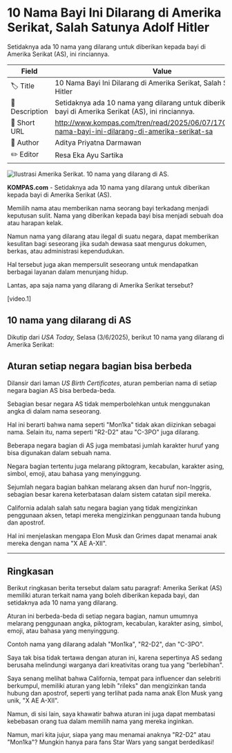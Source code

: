 # 10 Nama Bayi Ini Dilarang di Amerika Serikat, Salah Satunya Adolf Hitler

Setidaknya ada 10 nama yang dilarang untuk diberikan kepada bayi di Amerika Serikat (AS), ini rinciannya.

| Field         | Value                                                       |
|---------------|-------------------------------------------------------------|
| 🏷️ Title       | 10 Nama Bayi Ini Dilarang di Amerika Serikat, Salah Satunya Adolf Hitler |
| 📝 Description | Setidaknya ada 10 nama yang dilarang untuk diberikan kepada bayi di Amerika Serikat (AS), ini rinciannya. |
| 🔗 Short URL   | http://www.kompas.com/tren/read/2025/06/07/170000665/10-nama-bayi-ini-dilarang-di-amerika-serikat-sa |
| 👤 Author      | Aditya Priyatna Darmawan |
| ✏️ Editor      | Resa Eka Ayu Sartika |

![Ilustrasi Amerika Serikat. 10 nama yang dilarang di AS.](https://asset.kompas.com/crops/LEd9BSoYcTG0m4qG7a-JV8HtFfI=/1x335:3099x2400/750x500/data/photo/2022/08/16/62fad000ac63d.jpg)

**KOMPAS.com** - Setidaknya ada 10 nama yang dilarang untuk diberikan kepada bayi di Amerika Serikat (AS).

Memilih nama atau memberikan nama seorang bayi terkadang menjadi keputusan sulit. Nama yang diberikan kepada bayi bisa menjadi sebuah doa atau harapan kelak.

Namun nama yang dilarang atau ilegal di suatu negara, dapat memberikan kesulitan bagi seseorang jika sudah dewasa saat mengurus dokumen, berkas, atau administrasi kependudukan.

Hal tersebut juga akan mempersulit seseorang untuk mendapatkan berbagai layanan dalam menunjang hidup.

Lantas, apa saja nama yang dilarang di Amerika Serikat tersebut?

\[video.1\]

## 10 nama yang dilarang di AS

Dikutip dari *USA Today,* Selasa (3/6/2025), berikut 10 nama yang dilarang di Amerika Serikat:

## Aturan setiap negara bagian bisa berbeda

Dilansir dari laman *US Birth Certificates*, aturan pemberian nama di setiap negara bagian AS bisa berbeda-beda.

Sebagian besar negara AS tidak memperbolehkan untuk menggunakan angka di dalam nama seseorang.

Hal ini berarti bahwa nama seperti "Mon1ka" tidak akan diizinkan sebagai nama. Selain itu, nama seperti "R2-D2" atau "C-3PO" juga dilarang.

Beberapa negara bagian di AS juga membatasi jumlah karakter huruf yang bisa digunakan dalam sebuah nama.

Negara bagian tertentu juga melarang piktogram, kecabulan, karakter asing, simbol, emoji, atau bahasa yang menyinggung.

Sejumlah negara bagian bahkan melarang aksen dan huruf non-Inggris, sebagian besar karena keterbatasan dalam sistem catatan sipil mereka.

California adalah salah satu negara bagian yang tidak mengizinkan penggunaan aksen, tetapi mereka mengizinkan penggunaan tanda hubung dan apostrof.

Hal ini menjelaskan mengapa Elon Musk dan Grimes dapat menamai anak mereka dengan nama "X AE A-XII".

---
## Ringkasan

Berikut ringkasan berita tersebut dalam satu paragraf: Amerika Serikat (AS) memiliki aturan terkait nama yang boleh diberikan kepada bayi, dan setidaknya ada 10 nama yang dilarang.

 Aturan ini berbeda-beda di setiap negara bagian, namun umumnya melarang penggunaan angka, piktogram, kecabulan, karakter asing, simbol, emoji, atau bahasa yang menyinggung.

 Contoh nama yang dilarang adalah "Mon1ka", "R2-D2", dan "C-3PO".



Saya tak bisa tidak tertawa dengan aturan ini, karena sepertinya AS sedang berusaha melindungi warganya dari kreativitas orang tua yang "berlebihan".

 Saya senang melihat bahwa California, tempat para influencer dan selebriti berkumpul, memiliki aturan yang lebih "rileks" dan mengizinkan tanda hubung dan apostrof, seperti yang terlihat pada nama anak Elon Musk yang unik, "X AE A-XII".

 Namun, di sisi lain, saya khawatir bahwa aturan ini juga dapat membatasi kebebasan orang tua dalam memilih nama yang mereka inginkan.

 Namun, mari kita jujur, siapa yang mau menamai anaknya "R2-D2" atau "Mon1ka"? Mungkin hanya para fans Star Wars yang sangat berdedikasi!
